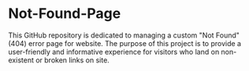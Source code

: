 # Not-Found-Page
This GitHub repository is dedicated to managing a custom "Not Found" (404) error page for website. The purpose of this project is to provide a user-friendly and informative experience for visitors who land on non-existent or broken links on site.
